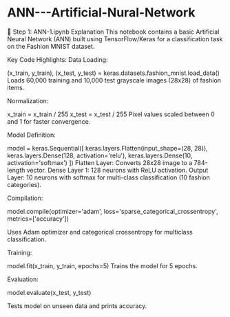 # ANN---Artificial-Nural-Network

🔹 Step 1: ANN-1.ipynb Explanation
This notebook contains a basic Artificial Neural Network (ANN) built using TensorFlow/Keras for a classification task on the Fashion MNIST dataset.

Key Code Highlights:
Data Loading:

(x_train, y_train), (x_test, y_test) = keras.datasets.fashion_mnist.load_data()
Loads 60,000 training and 10,000 test grayscale images (28x28) of fashion items.

Normalization:

x_train = x_train / 255
x_test = x_test / 255
Pixel values scaled between 0 and 1 for faster convergence.

Model Definition:


model = keras.Sequential([
    keras.layers.Flatten(input_shape=(28, 28)),
    keras.layers.Dense(128, activation='relu'),
    keras.layers.Dense(10, activation='softmax')
])
Flatten Layer: Converts 28x28 image to a 784-length vector.
Dense Layer 1: 128 neurons with ReLU activation.
Output Layer: 10 neurons with softmax for multi-class classification (10 fashion categories).

Compilation:

model.compile(optimizer='adam', loss='sparse_categorical_crossentropy', metrics=['accuracy'])

Uses Adam optimizer and categorical crossentropy for multiclass classification.

Training:

model.fit(x_train, y_train, epochs=5)
Trains the model for 5 epochs.

Evaluation:

model.evaluate(x_test, y_test)

Tests model on unseen data and prints accuracy.

